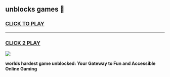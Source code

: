 
## unblocks games 👋
<h3>
<a href="https://premium.freeplayer.one?title=unblocks_games&ref=12F">CLICK TO PLAY</a></h3>
<hr>

<h3>
<a href="https://premium.freeplayer.one?title=unblocks_games&ref=12F">CLICK 2 PLAY</a>
  
</h3>

<a href="https://premium.freeplayer.one?title=unblocks_games&ref=12F/"><img src="https://clearcache.store/games.png"></a>


**worlds hardest game unblocked: Your Gateway to Fun and Accessible Online Gaming**
